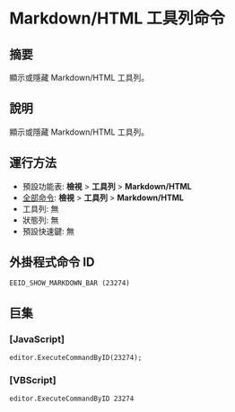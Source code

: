 # Markdown/HTML 工具列命令

## 摘要

顯示或隱藏 Markdown/HTML 工具列。

## 說明

顯示或隱藏 Markdown/HTML 工具列。

## 運行方法

- 預設功能表: **檢視** > **工具列** \> **Markdown/HTML**
- [全部命令](../tools/all_commands): **檢視** > **工具列** \> **Markdown/HTML**
- 工具列: 無
- 狀態列: 無
- 預設快速鍵: 無

## 外掛程式命令 ID

```
EEID_SHOW_MARKDOWN_BAR (23274)
```

## 巨集

### \[JavaScript\]

```
editor.ExecuteCommandByID(23274);
```

### \[VBScript\]

```
editor.ExecuteCommandByID 23274
```